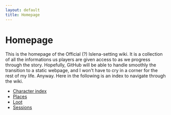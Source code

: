 ```yaml
---
layout: default
title: Homepage
---
```


<style>
@media (prefers-color-scheme: dark) {
  nav a {
    color: #8ab4f8;
  }

  nav a:hover {
    color: #ffffff;
  }
}
</style>

# Homepage

This is the homepage of the Official (?) Islena-setting wiki. It is a collection of all the informations us players are given access to as we progress through the story. 
Hopefully, GitHub will be able to handle smoothly the transition to a static webpage, and I won't have to cry in a corner for the rest of my life.
Anyway. Here in the following is an index to navigate through the wiki.

- [Character index](Characterindex.md)
- [Places](Places/Places.md)
- [Loot](Loot/Loot.md)
- [Sessions](Sessioni/Logsession.md)


